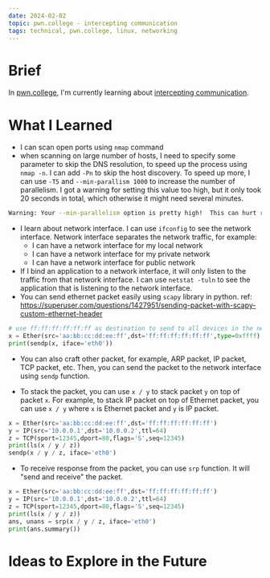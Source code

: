 ```yaml
---
date: 2024-02-02
topic: pwn.college - intercepting communication
tags: technical, pwn.college, linux, networking
---
```


# Brief

In [pwn.college](https://pwn.college/), I'm currently learning about [intercepting communication](https://pwn.college/intro-to-cybersecurity/intercepting-communication).

# What I Learned

* I can scan open ports using `nmap` command
* when scanning on large number of hosts, I need to specify some parameter to skip the DNS resolution, to speed up the process using `nmap -n`. I can add `-Pn` to skip the host discovery. To speed up more, I can use `-T5` and `--min-parallism 1000` to increase the number of parallelism. I got a warning for setting this value too high, but it only took 20 seconds in total, which otherwise it might need several minutes.

```bash
Warning: Your --min-parallelism option is pretty high!  This can hurt reliability.
```

* I learn about network interface. I can use `ifconfig` to see the network interface. Network interface separates the network traffic, for example:
  * I can have a network interface for my local network
  * I can have a network interface for my private network
  * I can have a network interface for public network
* If I bind an application to a network interface, it will only listen to the traffic from that network interface. I can use `netstat -tuln` to see the application that is listening to the network interface.
* You can send ethernet packet easily using `scapy` library in python. ref: https://superuser.com/questions/1427951/sending-packet-with-scapy-custom-ethernet-header

```python
# use ff:ff:ff:ff:ff:ff as destination to send to all devices in the network (broadcast)
x = Ether(src='aa:bb:cc:dd:ee:ff',dst='ff:ff:ff:ff:ff:ff',type=0xffff)
print(sendp(x, iface='eth0'))
```

* You can also craft other packet, for example, ARP packet, IP packet, TCP packet, etc. Then, you can send the packet to the network interface using `sendp` function.

* To stack the packet, you can use `x / y` to stack packet `y` on top of packet `x`. For example, to stack IP packet on top of Ethernet packet, you can use `x / y` where `x` is Ethernet packet and `y` is IP packet.

```python
x = Ether(src='aa:bb:cc:dd:ee:ff',dst='ff:ff:ff:ff:ff:ff')
y = IP(src='10.0.0.1',dst='10.0.0.2',ttl=64)
z = TCP(sport=12345,dport=80,flags='S',seq=12345)
print(ls(x / y / z))
sendp(x / y / z, iface='eth0')
```

* To receive response from the packet, you can use `srp` function. It will "send and receive" the packet.

```python
x = Ether(src='aa:bb:cc:dd:ee:ff',dst='ff:ff:ff:ff:ff:ff')
y = IP(src='10.0.0.1',dst='10.0.0.2',ttl=64)
z = TCP(sport=12345,dport=80,flags='S',seq=12345)
print(ls(x / y / z))
ans, unans = srp(x / y / z, iface='eth0')
print(ans.summary())
```

# Ideas to Explore in the Future

